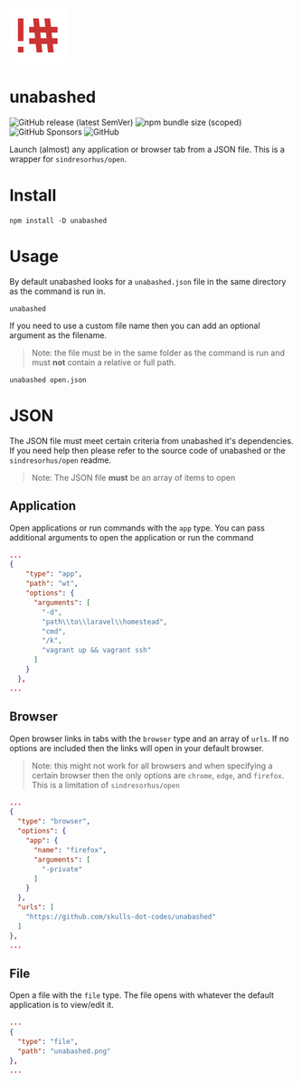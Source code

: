 ![unabashed](https://github.com/skulls-dot-codes/unabashed/blob/main/unabashed.png?raw=true)

# unabashed

![GitHub release (latest SemVer)](https://img.shields.io/github/v/release/skulls-dot-codes/unabashed?style=flat-square)
![npm bundle size (scoped)](https://img.shields.io/bundlephobia/min/unabashed?style=flat-square)
![GitHub Sponsors](https://img.shields.io/github/sponsors/skulls-dot-codes?style=flat-square)
![GitHub](https://img.shields.io/github/license/endevr-io/wsl-api?style=flat-square)

Launch (almost) any application or browser tab from a JSON file. This is a wrapper for `sindresorhus/open`.

# Install

```shell
npm install -D unabashed
```

# Usage

By default unabashed looks for a `unabashed.json` file in the same directory as the command is run in.

```shell
unabashed
```

If you need to use a custom file name then you can add an optional argument as the filename.

> Note: the file must be in the same folder as the command is run and must **not** contain a relative or full path.

```shell
unabashed open.json
```

# JSON

The JSON file must meet certain criteria from unabashed it's dependencies. If you need help then please refer to the source code of unabashed or the `sindresorhus/open` readme.

> Note: The JSON file **must** be an array of items to open

## Application

Open applications or run commands with the `app` type. You can pass additional arguments to open the application or run the command

```json
...
{
    "type": "app",
    "path": "wt",
    "options": {
      "arguments": [
        "-d",
        "path\\to\\laravel\\homestead",
        "cmd",
        "/k",
        "vagrant up && vagrant ssh"
      ]
    }
  },
...
```

## Browser

Open browser links in tabs with the `browser` type and an array of `urls`. If no options are included then the links will open in your default browser.

> Note: this might not work for all browsers and when specifying a certain browser then the only options are `chrome`, `edge`, and `firefox`. This is a limitation of `sindresorhus/open`

```json
...
{
  "type": "browser",
  "options": {
    "app": {
      "name": "firefox",
      "arguments": [
        "-private"
      ]
    }
  },
  "urls": [
    "https://github.com/skulls-dot-codes/unabashed"
  ]
},
...
```

## File

Open a file with the `file` type. The file opens with whatever the default application is to view/edit it.

```json
...
{
  "type": "file",
  "path": "unabashed.png"
},
...
```